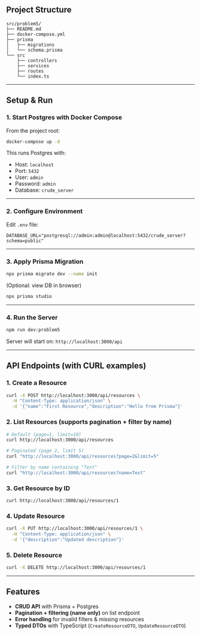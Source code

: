 ## Project Structure

```
src/problem5/
├── README.md
├── docker-compose.yml
├── prisma
│   ├── migrations
│   └── schema.prisma
└── src
    ├── controllers
    ├── services
    ├── routes
    └── index.ts
```

---

## Setup & Run

### 1. Start Postgres with Docker Compose
From the project root:

```bash
docker-compose up -d
````

This runs Postgres with:

* Host: `localhost`
* Port: `5432`
* User: `admin`
* Password: `admin`
* Database: `crude_server`

---

### 2. Configure Environment

Edit `.env` file:

```
DATABASE_URL="postgresql://admin:admin@localhost:5432/crude_server?schema=public"
```

---

### 3. Apply Prisma Migration

```bash
npx prisma migrate dev --name init
```

(Optional: view DB in browser)

```bash
npx prisma studio
```

---

### 4. Run the Server

```bash
npm run dev:problem5
```

Server will start on:
 `http://localhost:3000/api`

---

##  API Endpoints (with CURL examples)

### 1. Create a Resource

```bash
curl -X POST http://localhost:3000/api/resources \
  -H "Content-Type: application/json" \
  -d '{"name":"First Resource","description":"Hello from Prisma"}'
```

### 2. List Resources (supports pagination + filter by name)

```bash
# Default (page=1, limit=10)
curl http://localhost:3000/api/resources

# Paginated (page 2, limit 5)
curl "http://localhost:3000/api/resources?page=2&limit=5"

# Filter by name containing "Test"
curl "http://localhost:3000/api/resources?name=Test"
```

### 3. Get Resource by ID

```bash
curl http://localhost:3000/api/resources/1
```

### 4. Update Resource

```bash
curl -X PUT http://localhost:3000/api/resources/1 \
  -H "Content-Type: application/json" \
  -d '{"description":"Updated description"}'
```

### 5. Delete Resource

```bash
curl -X DELETE http://localhost:3000/api/resources/1
```

---

##  Features

* **CRUD API** with Prisma + Postgres
* **Pagination + filtering (name only)** on list endpoint
* **Error handling** for invalid filters & missing resources
* **Typed DTOs** with TypeScript (`CreateResourceDTO`, `UpdateResourceDTO`)
